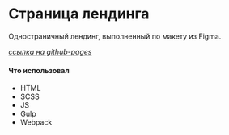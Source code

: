 # Страница лендинга

Одностраничный лендинг, выполненный по макету из Figma.

[_ссылка на github-pages_](https://bulakhovalexey.github.io/midas__portfolio-/)

#### Что использовал

- HTML
- SCSS
- JS
- Gulp
- Webpack
